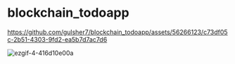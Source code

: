 # blockchain_todoapp


https://github.com/gulsher7/blockchain_todoapp/assets/56266123/c73df05c-2b51-4303-9fd2-ea5b7d7ac7d6

![ezgif-4-416d10e00a](https://github.com/gulsher7/blockchain_todoapp/assets/56266123/fa04444d-f2dc-451f-93c8-913cd57d95cf)

